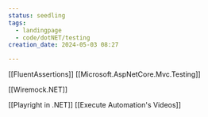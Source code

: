 ```yaml
---
status: seedling
tags:
  - landingpage
  - code/dotNET/testing
creation_date: 2024-05-03 08:27

---
```

[[FluentAssertions]]
[[Microsoft.AspNetCore.Mvc.Testing]]

[[Wiremock.NET]]

[[Playright in .NET]]
[[Execute Automation's Videos]]
